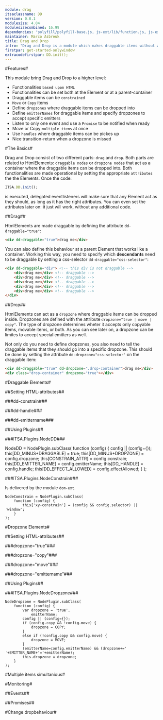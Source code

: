```yaml
---
module: drag
itsaclassname: DD
version: 0.0.1
modulesize: 4.04
modulesizecombined: 16.99
dependencies: "polyfill/polyfill-base.js, js-ext/lib/function.js, js-ext/lib/object.js, utils, event"
maintainer: Marco Asbreuk
title: Drag and Drop
intro: "Drag and Drop is a module which makes draggable items without any initialisation: <b>just plain HTML</b>. The code that takes care of this is loaded once and uses event-delegation to perform its task. You can set attributes on the HtmlElements and they will act as draggables, or dropzones. Of coarse these functionality can be given afterwards using javascript: you can set attributes yourself, or use Plugin's on the HtmlElements.<br><br>Because HTML defines the drag and drop behaviour, drag-drop is perfectly suited for serverside rendering."
firstpar: get-started-onlywindow
extracodefirstpar: DD.init();
---
```


#Features#

This module bring Drag and Drop to a higher level:

* Functionalities `based upon HTML`
* Functionalities can be set both at the Element or at a parent-container
* Draggable items can be `constrained`
* `Move` or `Copy` items
* Define `dropzones` where draggable items can be dropped into
* Define `emitterNames` for draggable items and specify dropzones to accept specific emitters
* Listen to only one event and use a `Promise` to be notified when ready
* Move or Copy `multiple items` at once
* Use `handles` where draggable items can be pickes up
* Nice transition-return when a dropzone is missed


#The Basics#

Drag and Drop consist of two different parts: `drag` and `drop`. Both parts are related to HtmlElements: `draggable nodes` or `dropzone nodes` that act as a container where the draggable items can be dropped into. Both functionalities are made operational by setting the appropriate `attributes` the the Elements. Once the code:

```js
ITSA.DD.init();
```
is executed, delegated eventlisteners will make sure that any Element act as they should, as long as it has the right attributes. You can even set the attributes later on: it just will work, without any additional code.

##Drag##

HtmlElements are made draggable by defining the attribute `dd-draggable="true"`:

```html
<div dd-draggable="true">drag me</div>
```

You can also define this behaviour at a parent Element that works like a container. Working this way, you need to specify which **descendants** need to be draggable by setting a css-selector `dd-draggable="css-selector"`:

```html
<div dd-draggable="div"> <!-- this div is not draggable -->
    <div>drag me</div> <!-- draggable -->
    <div>drag me</div> <!-- draggable -->
    <div>drag me</div> <!-- draggable -->
    <div>drag me</div> <!-- draggable -->
    <div>drag me</div> <!-- draggable -->
</div>
```


##Drop##

HtmlElements can act as a `dropzone` where draggable items can be dropped inside. Dropzones are defined with the attribute `dropzone="true | move | copy"`. The type of dropzone determines wheter it accepts only copyable items, movable items, or both. As you can see later on, a dropzone can be limites to accept special emitters as well.

Not only do you need to define dropzones, you also need to tell the draggable items that they should go into a specific dropzone. This should be done by setting the attribute `dd-dropzone="css-selector"` on the draggable item:

```html
<div dd-draggable="true" dd-dropzone=".drop-container">drag me</div>
<div class="drop-container" dropzone="true"></div>
```


#Draggable Elements#

##Setting HTML-attributes##

###dd-constrain###

###dd-handle###

###dd-emittername###

##Using Plugins##

###ITSA.Plugins.NodeDD###

 NodeDD = NodePlugin.subClass(
        function (config) {
            config || (config={});
            this[DD_MINUS+DRAGGABLE] = true;
            this[DD_MINUS+DROPZONE] = config.dropzone;
            this[CONSTRAIN_ATTR] = config.constrain;
            this[DD_EMITTER_NAME] = config.emitterName;
            this[DD_HANDLE] = config.handle;
            this[DD_EFFECT_ALLOWED] = config.effectAllowed;
        }
    );

###ITSA.Plugins.NodeConstrain###

Is delivered by the module `dom-ext`.

    NodeConstrain = NodePlugin.subClass(
        function (config) {
            this['xy-constrain'] = (config && config.selector) || 'window';
        }
    );


#Dropzone Elements#

##Setting HTML-attributes##

###dropzone="true"###

###dropzone="copy"###

###dropzone="move"###

###dropzone="emittername"###

##Using Plugins##

###ITSA.Plugins.NodeDropzone###

    NodeDropzone = NodePlugin.subClass(
        function (config) {
            var dropzone = 'true',
                emitterName;
            config || (config={});
            if (config.copy && !config.move) {
                dropzone = COPY;
            }
            else if (!config.copy && config.move) {
                dropzone = MOVE;
            }
            (emitterName=config.emitterName) && (dropzone+=' '+EMITTER_NAME+'='+emitterName);
            this.dropzone = dropzone;
        }
    );


#Multiple items simultanious#

#Monitoring#

##Events##

##Promises##


#Change dropbehaviour#